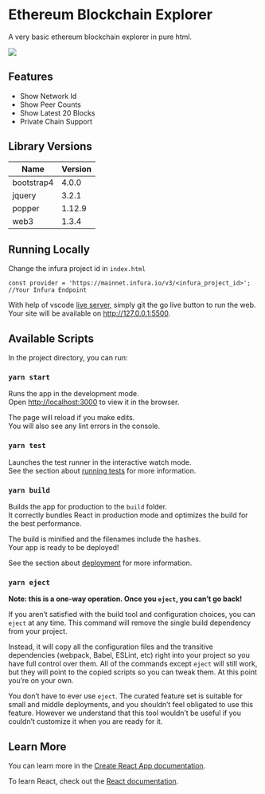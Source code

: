 # Ethereum Blockchain Explorer

A very basic ethereum blockchain explorer in pure html.

![](https://i.imgur.com/Q6bdhsG.png)

## Features
* Show Network Id
* Show Peer Counts
* Show Latest 20 Blocks
* Private Chain Support

## Library Versions
| Name | Version |
| --- | --- |
| bootstrap4 | 4.0.0 |
| jquery | 3.2.1 |
| popper | 1.12.9 |
| web3 | 1.3.4 |

## Running Locally
Change the infura project id in `index.html`
```
const provider = 'https://mainnet.infura.io/v3/<infura_project_id>'; //Your Infura Endpoint
```

With help of vscode [live server](https://marketplace.visualstudio.com/items?itemName=ritwickdey.LiveServer), simply git the go live button to run the web. Your site will be available on http://127.0.0.1:5500.

## Available Scripts

In the project directory, you can run:

### `yarn start`

Runs the app in the development mode.<br />
Open [http://localhost:3000](http://localhost:3000) to view it in the browser.

The page will reload if you make edits.<br />
You will also see any lint errors in the console.

### `yarn test`

Launches the test runner in the interactive watch mode.<br />
See the section about [running tests](https://facebook.github.io/create-react-app/docs/running-tests) for more information.

### `yarn build`

Builds the app for production to the `build` folder.<br />
It correctly bundles React in production mode and optimizes the build for the best performance.

The build is minified and the filenames include the hashes.<br />
Your app is ready to be deployed!

See the section about [deployment](https://facebook.github.io/create-react-app/docs/deployment) for more information.

### `yarn eject`

**Note: this is a one-way operation. Once you `eject`, you can’t go back!**

If you aren’t satisfied with the build tool and configuration choices, you can `eject` at any time. This command will remove the single build dependency from your project.

Instead, it will copy all the configuration files and the transitive dependencies (webpack, Babel, ESLint, etc) right into your project so you have full control over them. All of the commands except `eject` will still work, but they will point to the copied scripts so you can tweak them. At this point you’re on your own.

You don’t have to ever use `eject`. The curated feature set is suitable for small and middle deployments, and you shouldn’t feel obligated to use this feature. However we understand that this tool wouldn’t be useful if you couldn’t customize it when you are ready for it.

## Learn More

You can learn more in the [Create React App documentation](https://facebook.github.io/create-react-app/docs/getting-started).

To learn React, check out the [React documentation](https://reactjs.org/).
